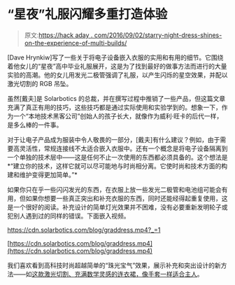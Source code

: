 # “星夜”礼服闪耀多重打造体验

> 原文:[https://hack aday . com/2016/09/02/starry-night-dress-shines-on-the-experience-of-multi-builds/](https://hackaday.com/2016/09/02/starry-night-dress-shines-on-the-experience-of-multiple-builds/)

[Dave Hrynkiw]写了一些关于将电子设备嵌入衣服的实用和有用的细节。它围绕着他女儿的“星夜”高中毕业礼服展开，这是为了找到最好的做事方法而进行的大量实验的高潮。他的女儿用发光二极管强调了礼服，以产生闪烁的星空效果，并配以激光切割的 RGB 吊坠。

虽然[戴夫]是 Solarbotics 的总裁，并在撰写过程中推销了一些产品，但这篇文章充满了真正有用的技巧，这些技巧都是通过实际使用和实验学到的。想象一下，作为一个“本地技术黑客公司”创始人的孩子长大，就像作为威利·旺卡的后代一样，是多么棒的一件事。

对于让电子产品成为服装中令人敬畏的一部分，[戴夫]有什么建议？例如，由于需要高灵活性，常规连接线不太适合嵌入衣服中。还有一个概念是将电子设备隔离到一个单独的技术层中——这是任何不止一次使用的东西都必须具备的。这个想法是*“建立你的技术，这样它就可以尽可能地与时尚相分离。它使时尚和技术方面的构建和维护变得更加简单。”*

如果你只在乎一些闪闪发光的东西，在衣服上放一些发光二极管和电池组可能会有用，但如果你想要一些真正突出和补充衣服的东西，同时还能经得起重复使用，这是一个很好的阅读。补充设计的简单灯光效果并不困难，没有必要重新发明轮子或犯别人遇到过的同样的错误。下面嵌入视频。

 <https://cdn.solarbotics.com/blog/graddress.mp4?_=1>

[https://cdn.solarbotics.com/blog/graddress.mp4](https://cdn.solarbotics.com/blog/graddress.mp4)

我们喜欢看到高科技时尚超越简单的“珠光宝气”效果，展示补充和突出设计的新方法——如[这款激光切割、充满数学灵感的连衣裙，像手套一样适合主人](http://hackaday.com/2016/08/19/laser-cut-arcsin-dress-is-wearable-math/)。